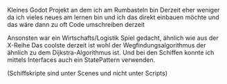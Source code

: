 Kleines Godot Projekt an dem ich am Rumbasteln bin 
Derzeit eher weniger da ich vieles neues am lernen bin und ich das direkt einbauen möchte und das wäre dann zu oft Code umschreiben derzeit

Ansonsten war ein Wirtschafts/Logistik Spiel gedacht, ähnlich wie aus der X-Reihe
Das coolste derzeit ist wohl der Wegfindungsalgorithmus der ähnlich zu dem Dijkstra-Algorithmus ist.
Und bei den Schiffen konnte ich mittels Interfaces auch ein StatePattern verwenden.

(Schiffskripte sind unter Scenes und nicht unter Scripts)

